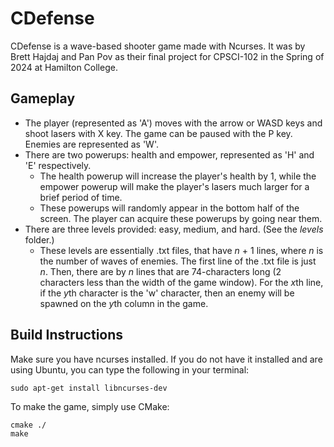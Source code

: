 # CDefense
CDefense is a wave-based shooter game made with Ncurses. It was by Brett Hajdaj and Pan Pov as their final project for CPSCI-102 in the Spring of 2024 at Hamilton College.

## Gameplay
- The player (represented as 'A') moves with the arrow or WASD keys and shoot lasers with X key. The game can be paused with the P key. Enemies are represented as 'W'.
- There are two powerups: health and empower, represented as 'H' and 'E' respectively.
  - The health powerup will increase the player's health by 1, while the empower powerup will make the player's lasers much larger for a brief period of time.
  - These powerups will randomly appear in the bottom half of the screen. The player can acquire these powerups by going near them.
- There are three levels provided: easy, medium, and hard. (See the *levels* folder.)
  - These levels are essentially .txt files, that have *n* + 1 lines, where *n* is the number of waves of enemies. The first line of the .txt file is just *n*. Then, there are by *n* lines that are 74-characters long (2 characters less than the width of the game window). For the *x*th line, if the *y*th character is the 'w' character, then an enemy will be spawned on the *y*th column in the game.
 
## Build Instructions
Make sure you have ncurses installed. If you do not have it installed and are using Ubuntu, you can type the following in your terminal:
```
sudo apt-get install libncurses-dev
```
To make the game, simply use CMake:
```
cmake ./
make
```
